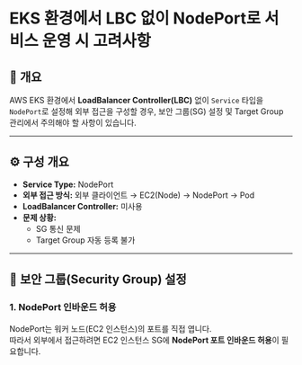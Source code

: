 # EKS 환경에서 LBC 없이 NodePort로 서비스 운영 시 고려사항

## 🧩 개요

AWS EKS 환경에서 **LoadBalancer Controller(LBC)** 없이 `Service` 타입을 `NodePort`로 설정해 외부 접근을 구성할 경우,
보안 그룹(SG) 설정 및 Target Group 관리에서 주의해야 할 사항이 있습니다.

---

## ⚙️ 구성 개요

- **Service Type:** NodePort  
- **외부 접근 방식:** 외부 클라이언트 → EC2(Node) → NodePort → Pod  
- **LoadBalancer Controller:** 미사용  
- **문제 상황:**  
  - SG 통신 문제  
  - Target Group 자동 등록 불가  

---

## 🔐 보안 그룹(Security Group) 설정

### 1. NodePort 인바운드 허용
NodePort는 워커 노드(EC2 인스턴스)의 포트를 직접 엽니다.  
따라서 외부에서 접근하려면 EC2 인스턴스 SG에 **NodePort 포트 인바운드 허용**이 필요합니다.
